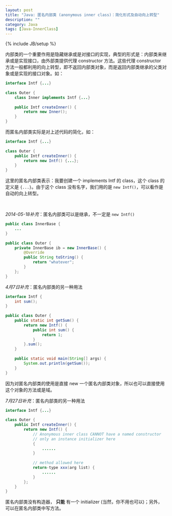 ```yaml
---
layout: post
title: "Java: 匿名内部类 (anonymous inner class)：简化形式及自动向上转型"
description: ""
category: Java
tags: [Java-InnerClass]
---
```

{% include JB/setup %}

内部类的一个重要作用是隐藏继承或是对接口的实现，典型的形式是：内部类来继承或是实现接口，由外部类提供代理 constructor 方法。这些代理 constructor 方法一般都利用的向上转型，即不返回内部类对象，而是返回内部类继承的父类对象或是实现的接口对象。如：

```java
interface Intf {...}  
  
class Outer {  
	class Inner implements Intf {...}  
  
	public Intf createInner() {  
		return new Inner();  
	}  
} 
```

而匿名内部类实际是对上述代码的简化，如：

```java
interface Intf {...}  
  
class Outer {  
	public Intf createInner() {  
		return new Intf() {...};  
	}  
}  
```

这里的匿名内部类表示：我要创建一个 implements Intf 的 class，这个 class 的定义是 `{...}`。由于这个 class 没有名字，我们用的是 `new Intf()`，可以看作是自动的向上转型。  

<br/>

_2014-05-18补充_：匿名内部类可以是继承，不一定是 `new Intf()` 

```java
public class InnerBase {  
	...
}  
  
public class Outer {
	private InnerBase ib = new InnerBase() {
		@Override
		public String toString() {
			return "whatever";
		}
	};
}
```

_4月7日补充_：匿名内部类的另一种用法

```java
interface Intf {  
	int sum();  
}  
  
public class Outer {  
	public static int getSum() {  
		return new Intf() {  
			public int sum() {  
				return 1;  
			}  
		}.sum();  
	}  
	  
	public static void main(String[] args) {  
		System.out.println(getSum());  
	}  
} 
```

因为对匿名内部类的使用是直接 new 一个匿名内部类对象，所以也可以直接使用这个对象的方法或是域。  

_7月27日补充_：匿名内部类的另一种用法

```java
interface Intf {...}  
  
class Outer {  
	public Intf createInner() {  
		return new Intf() {  
			// Anonymous inner class CANNOT have a named constructor  
			// only an instance initializer here  
			{  
				......  
			}  
  
			// method allowed here  
			return-type xxx(arg list) {  
				......  
			}   
		};  
	}  
}  
```

匿名内部类没有构造器， **只能** 有一个 initializer (当然，你不用也可以)；另外，可以在匿名内部类中写方法。